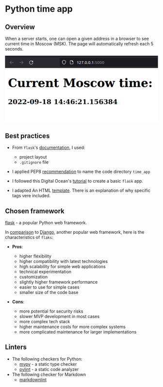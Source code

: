# Python time app

## Overview

When a server starts, one can open a given address in a browser to see current time in Moscow (MSK). The page will automatically refresh each 5 seconds.

![demo](README/demo.png)

## Best practices

- From `flask`'s [documentation](https://flask.palletsprojects.com/en/2.2.x/tutorial/layout/), I used:
  - project layout
  - `.gitignore` file

- I applied PEP8 [recommendation](https://peps.python.org/pep-0008/#package-and-module-names) to name the code directory `time_app`

- I followed this Digital Ocean's [tutorial](https://www.digitalocean.com/community/tutorials/how-to-make-a-web-application-using-flask-in-python-3#step-3-using-html-templates) to create a basic `flask` app.

- I adapted An HTML [template](https://www.freecodecamp.org/news/html-starter-template-a-basic-html5-boilerplate-for-index-html/). There is an explanation of why specific tags vere included.

## Chosen framework

[flask](https://github.com/pallets/flask) - a popular Python web framework.

In [comparison](https://www.stxnext.com/blog/flask-vs-django-comparison/) to [Django](https://github.com/django/django), another popular web framework, here is the characteristics of `flaks`:

- **Pros**:
  - higher flexibility
  - higher compatibility with latest technologies
  - high scalability for simple web applications
  - technical experimentation
  - customization
  - slightly higher framework performance
  - easier to use for simple cases
  - smaller size of the code base

- **Cons**:
  - more potential for security risks
  - slower MVP development in most cases
  - more complex tech stack
  - higher maintenance costs for more complex systems
  - more complicated maintenance for larger implementations

## Linters

- The following checkers for Python:
  - [mypy](https://github.com/python/mypy) - a static type checker
  - [pylint](https://github.com/PyCQA/pylint) - a static code analyzer
- The following checker for Markdown
  - [markdownlint](https://github.com/DavidAnson/markdownlint)
